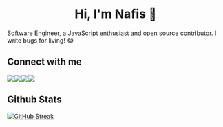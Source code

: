 <div align="center">
    <h1> Hi, I'm Nafis 👋 </h1>
</div>    

<div>
  <p>
    Software Engineer, a JavaScript enthusiast and open source contributor. I write bugs for living! 😂
  </p>
</div>

## Connect with me
<div style="display: flex;">
<a href="https://www.linkedin.com/in/nafisreza/"><img src="https://img.shields.io/badge/linkedin-%230077B5.svg?style=for-the-badge&logo=linkedin&logoColor=white"></a>
<a href="https://www.nafisreza.com/"><img src="https://img.shields.io/badge/-Website-black?style=for-the-badge&logo=firefoxbrowser"></a>
<a href="https://twitter.com/nafisreza_"><img src="https://img.shields.io/badge/-Twitter-blue?style=for-the-badge&logo=twitter"></a>
<a href="mailto:nafisrezabd@gmail.com"><img src="https://img.shields.io/badge/-Email-white?style=for-the-badge&logo=gmail"></a>
</div>



## Github Stats
[![GitHub Streak](https://streak-stats.demolab.com?user=nafisreza&theme=gotham)](https://git.io/streak-stats)
